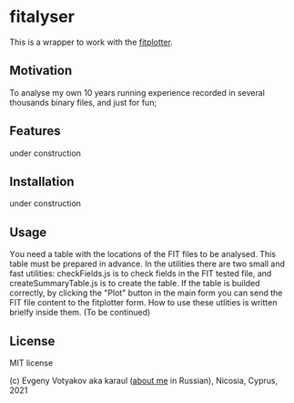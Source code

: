 # fitalyser

This is a wrapper to work with the [fitplotter](https://github.com/karaul/fitplotter/). 

## Motivation 

To analyse my own 10 years running experience recorded in several thousands binary files, and just for fun; 

## Features 

under construction

## Installation

under construction

## Usage

Υou need a table with the locations of the FIT files to be analysed. This table must be prepared in advance. In the utilities there are two small and fast utilities:
checkFields.js is to check fields in the FIT tested file, and createSummaryTable.js is to create the table. If the table is builded correctly, 
by clicking the  "Plot" button in the main form you can send the FIT file content to the fitplotter form. How to use these utlities is written brielfy inside them. (To be continued)



## License

MIT license


(c) Evgeny Votyakov aka karaul ([about me](http://www.irc-club.ru/karaul.html) in Russian), Nicosia, Cyprus, 2021
